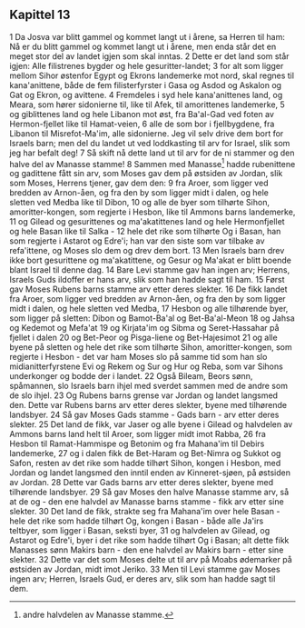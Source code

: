 ## Kapittel 13

1 Da Josva var blitt gammel og kommet langt ut i årene, sa Herren til ham: Nå er du blitt gammel og kommet langt ut i årene, men enda står det en meget stor del av landet igjen som skal inntas.
2 Dette er det land som står igjen: Alle filistrenes bygder og hele gesuritter-landet;
3 for alt som ligger mellom Sihor østenfor Egypt og Ekrons landemerke mot nord, skal regnes til kana'anittene, både de fem filisterfyrster i Gasa og Asdod og Askalon og Gat og Ekron, og avittene.
4 Fremdeles i syd hele kana'anittenes land, og Meara, som hører sidonierne til, like til Afek, til amorittenes landemerke,
5 og giblittenes land og hele Libanon mot øst, fra Ba'al-Gad ved foten av Hermon-fjellet like til Hamat-veien,
6 alle de som bor i fjellbygdene, fra Libanon til Misrefot-Ma'im, alle sidonierne. Jeg vil selv drive dem bort for Israels barn; men del du landet ut ved loddkasting til arv for Israel, slik som jeg har befalt deg!
7 Så skift nå dette land ut til arv for de ni stammer og den halve del av Manasse stamme!
8 Sammen med Manasse[^1] hadde rubenittene og gadittene fått sin arv, som Moses gav dem på østsiden av Jordan, slik som Moses, Herrens tjener, gav dem den:
9 fra Aroer, som ligger ved bredden av Arnon-åen, og fra den by som ligger midt i dalen, og hele sletten ved Medba like til Dibon,
10 og alle de byer som tilhørte Sihon, amoritter-kongen, som regjerte i Hesbon, like til Ammons barns landemerke,
11 og Gilead og gesurittenes og ma'akatittenes land og hele Hermonfjellet og hele Basan like til Salka -
12 hele det rike som tilhørte Og i Basan, han som regjerte i Astarot og Edre'i; han var den siste som var tilbake av refa'ittene, og Moses slo dem og drev dem bort.
13 Men Israels barn drev ikke bort gesurittene og ma'akatittene, og Gesur og Ma'akat er blitt boende blant Israel til denne dag.
14 Bare Levi stamme gav han ingen arv; Herrens, Israels Guds ildoffer er hans arv, slik som han hadde sagt til ham.
15 Først gav Moses Rubens barns stamme arv etter deres slekter.
16 De fikk landet fra Aroer, som ligger ved bredden av Arnon-åen, og fra den by som ligger midt i dalen, og hele sletten ved Medba,
17 Hesbon og alle tilhørende byer, som ligger på sletten: Dibon og Bamot-Ba'al og Bet-Ba'al-Meon
18 og Jahsa og Kedemot og Mefa'at
19 og Kirjata'im og Sibma og Seret-Hassahar på fjellet i dalen
20 og Bet-Peor og Pisga-liene og Bet-Hajesimot
21 og alle byene på sletten og hele det rike som tilhørte Sihon, amoritter-kongen, som regjerte i Hesbon - det var ham Moses slo på samme tid som han slo midianitterfyrstene Evi og Rekem og Sur og Hur og Reba, som var Sihons underkonger og bodde der i landet.
22 Også Bileam, Beors sønn, spåmannen, slo Israels barn ihjel med sverdet sammen med de andre som de slo ihjel.
23 Og Rubens barns grense var Jordan og landet langsmed den. Dette var Rubens barns arv etter deres slekter, byene med tilhørende landsbyer.
24 Så gav Moses Gads stamme - Gads barn - arv etter deres slekter.
25 Det land de fikk, var Jaser og alle byene i Gilead og halvdelen av Ammons barns land helt til Aroer, som ligger midt imot Rabba,
26 fra Hesbon til Ramat-Hammispe og Betonim og fra Mahana'im til Debirs landemerke,
27 og i dalen fikk de Bet-Haram og Bet-Nimra og Sukkot og Safon, resten av det rike som hadde tilhørt Sihon, kongen i Hesbon, med Jordan og landet langsmed den inntil enden av Kinneret-sjøen, på østsiden av Jordan.
28 Dette var Gads barns arv etter deres slekter, byene med tilhørende landsbyer.
29 Så gav Moses den halve Manasse stamme arv, så at de og - den ene halvdel av Manasse barns stamme - fikk arv etter sine slekter.
30 Det land de fikk, strakte seg fra Mahana'im over hele Basan - hele det rike som hadde tilhørt Og, kongen i Basan - både alle Ja'irs teltbyer, som ligger i Basan, seksti byer,
31 og halvdelen av Gilead, og Astarot og Edre'i, byer i det rike som hadde tilhørt Og i Basan; alt dette fikk Manasses sønn Makirs barn - den ene halvdel av Makirs barn - etter sine slekter.
32 Dette var det som Moses delte ut til arv på Moabs ødemarker på østsiden av Jordan, midt imot Jeriko.
33 Men til Levi stamme gav Moses ingen arv; Herren, Israels Gud, er deres arv, slik som han hadde sagt til dem.

[^1]:  andre halvdelen av Manasse stamme.
